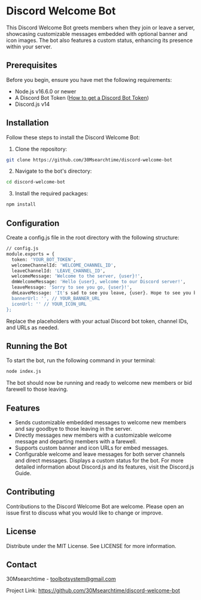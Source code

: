 # Discord Welcome Bot

This Discord Welcome Bot greets members when they join or leave a server, showcasing customizable messages embedded with optional banner and icon images. The bot also features a custom status, enhancing its presence within your server.

## Prerequisites

Before you begin, ensure you have met the following requirements:

- Node.js v16.6.0 or newer
- A Discord Bot Token ([How to get a Discord Bot Token](https://discordjs.guide/preparations/setting-up-a-bot-application.html#creating-your-bot))
- Discord.js v14

## Installation

Follow these steps to install the Discord Welcome Bot:

1. Clone the repository:

```bash
git clone https://github.com/30Msearchtime/discord-welcome-bot
```
2. Navigate to the bot's directory:
```bash
cd discord-welcome-bot
```
3. Install the required packages:
```bash
npm install
```
## Configuration

Create a config.js file in the root directory with the following structure:
```bash
// config.js
module.exports = {
  token: 'YOUR_BOT_TOKEN',
  welcomeChannelId: 'WELCOME_CHANNEL_ID',
  leaveChannelId: 'LEAVE_CHANNEL_ID',
  welcomeMessage: 'Welcome to the server, {user}!',
  dmWelcomeMessage: 'Hello {user}, welcome to our Discord server!',
  leaveMessage: 'Sorry to see you go, {user}!',
  dmLeaveMessage: 'It's sad to see you leave, {user}. Hope to see you back soon!',
  bannerUrl: '', // YOUR_BANNER_URL
  iconUrl: '' // YOUR_ICON_URL
};

```
Replace the placeholders with your actual Discord bot token, channel IDs, and URLs as needed.

## Running the Bot

To start the bot, run the following command in your terminal:

```bash
node index.js
```
The bot should now be running and ready to welcome new members or bid farewell to those leaving.

## Features

- Sends customizable embedded messages to welcome new members and say goodbye to those leaving in the server.
- Directly messages new members with a customizable welcome message and departing members with a farewell.
- Supports custom banner and icon URLs for embed messages.
- Configurable welcome and leave messages for both server channels and direct messages.
Displays a custom status for the bot.
For more detailed information about Discord.js and its features, visit the Discord.js Guide.

## Contributing

Contributions to the Discord Welcome Bot are welcome. Please open an issue first to discuss what you would like to change or improve.

## License

Distribute under the MIT License. See LICENSE for more information.

## Contact

30Msearchtime - toolbotsystem@gmail.com

Project Link: https://github.com/30Msearchtime/discord-welcome-bot
